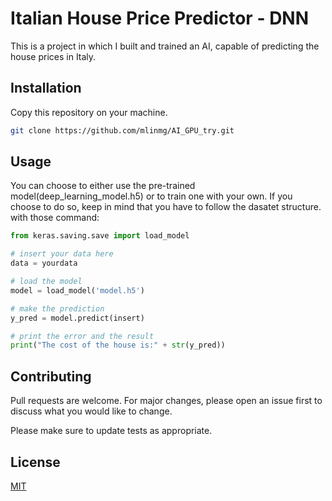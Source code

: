 # Italian House Price Predictor - DNN

This is a project in which I built and trained an AI, capable of predicting the house prices in Italy.
## Installation

Copy this repository on your machine.

```bash
git clone https://github.com/mlinmg/AI_GPU_try.git
```

## Usage
You can choose to either use the pre-trained model(deep_learning_model.h5) or to train one with your own. If you choose to do so, keep in mind that you have to follow the dasatet structure. with those command:
```python
from keras.saving.save import load_model

# insert your data here
data = yourdata

# load the model
model = load_model('model.h5')

# make the prediction 
y_pred = model.predict(insert)

# print the error and the result
print("The cost of the house is:" + str(y_pred))
```

## Contributing

Pull requests are welcome. For major changes, please open an issue first
to discuss what you would like to change.

Please make sure to update tests as appropriate.

## License

[MIT](https://choosealicense.com/licenses/mit/)